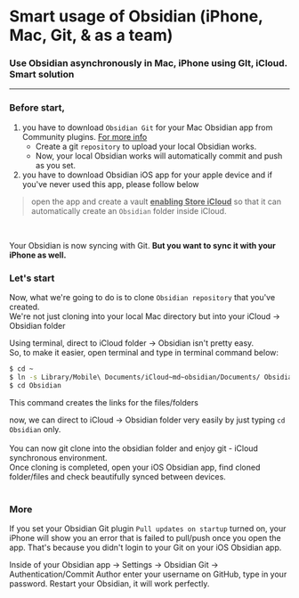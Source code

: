 # Smart usage of Obsidian (iPhone, Mac, Git, & as a team)
### Use Obsidian asynchronously in Mac, iPhone using GIt, iCloud. Smart solution
---
### Before start, 

1. you have to download `Obsidian Git` for your Mac Obsidian app from Community plugins. [For more info](https://github.com/denolehov/obsidian-git)
   - Create a git `repository` to upload your local Obsidian works.
   - Now, your local Obsidian works will automatically commit and push as you set.
2. you have to download Obsidian iOS app for your apple device and if you've never used this app, please follow below

>open the app and create a vault **<u>enabling Store iCloud</u>** so that it can automatically create an `Obsidian` folder inside iCloud.


<br>

Your Obsidian is now syncing with Git. __But you want to sync it with your iPhone as well.__

### Let's start

Now, what we're going to do is to clone `Obsidian repository` that you've created. <br>
We're not just cloning into your local Mac directory but into your iCloud -> Obsidian folder

Using terminal, direct to iCloud folder -> Obsidian isn't pretty easy. <br>
So, to make it easier, open terminal and type in terminal command below:

````bash
$ cd ~
$ ln -s Library/Mobile\ Documents/iCloud~md~obsidian/Documents/ Obsidian
$ cd Obsidian
````
This command creates the links for the files/folders

now, we can direct to iCloud -> Obsidian folder very easily by just typing `cd Obsidian` only. <br> <br> 
You can now git clone into the obsidian folder and enjoy git - iCloud synchronous environment. <br> 
Once cloning is completed, open your iOS Obsidian app, find cloned folder/files and check beautifully synced between devices. <br> <br>


### More

If you set your Obsidian Git plugin `Pull updates on startup` turned on, your iPhone will show you an error that is failed to pull/push once you open the app. That's because you didn't login to your Git on your iOS Obsidian app. <br>

Inside of your Obsidian app -> Settings -> Obsidian Git -> Authentication/Commit Author
enter your username on GitHub, type in your password.
Restart your Obsidian, it will work perfectly.





